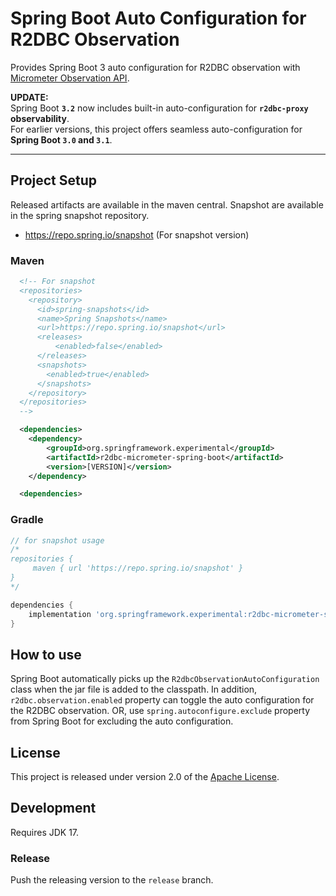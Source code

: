 # Spring Boot Auto Configuration for R2DBC Observation

Provides Spring Boot 3 auto configuration for R2DBC observation with [Micrometer Observation API](https://micrometer.io/docs/observation).

**UPDATE:**  
Spring Boot **`3.2`** now includes built-in auto-configuration for **`r2dbc-proxy` observability**.  
For earlier versions, this project offers seamless auto-configuration for **Spring Boot `3.0` and `3.1`**.

----

## Project Setup

Released artifacts are available in the maven central. Snapshot are available in the spring snapshot repository.
- https://repo.spring.io/snapshot (For snapshot version)

### Maven
```xml
  <!-- For snapshot
  <repositories>
    <repository>
      <id>spring-snapshots</id>
      <name>Spring Snapshots</name>
      <url>https://repo.spring.io/snapshot</url>
      <releases>
          <enabled>false</enabled>
      </releases>
      <snapshots>
        <enabled>true</enabled>
      </snapshots>
    </repository>
  </repositories>
  -->

  <dependencies>
    <dependency>
        <groupId>org.springframework.experimental</groupId>
        <artifactId>r2dbc-micrometer-spring-boot</artifactId>
        <version>[VERSION]</version>
    </dependency>

  <dependencies>
```

### Gradle

```groovy
// for snapshot usage
/*
repositories {
	 maven { url 'https://repo.spring.io/snapshot' }  
}
*/

dependencies {
    implementation 'org.springframework.experimental:r2dbc-micrometer-spring-boot:[VERSION]'
}
```

## How to use

Spring Boot automatically picks up the `R2dbcObservationAutoConfiguration` class when the jar file is added to the classpath.
In addition, `r2dbc.observation.enabled` property can toggle the auto configuration for the R2DBC observation.
OR, use `spring.autoconfigure.exclude` property from Spring Boot for excluding the auto configuration.

## License
This project is released under version 2.0 of the [Apache License][l].


## Development

Requires JDK 17.

### Release

Push the releasing version to the `release` branch.

[l]: https://www.apache.org/licenses/LICENSE-2.0
